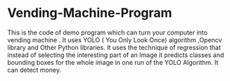 # Vending-Machine-Program
This is the code of  demo program  which can turn your  computer into vending machine . It uses YOLO ( You Only Look Once) algorithm ,Opencv library and Other Python libraries. It uses the technique of regression that instead of selecting the interesting part of an Image  it predicts classes and bounding boxes for the whole image in one run of the YOLO Algorithm. It can detect money.  
